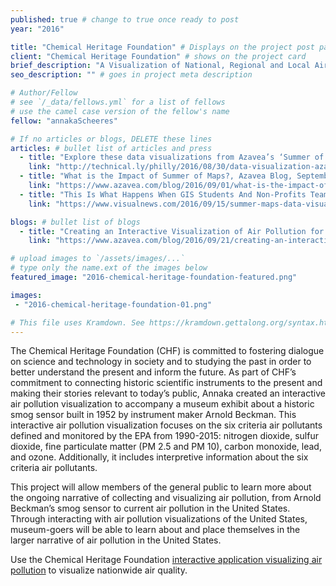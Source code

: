 ```yaml
---
published: true # change to true once ready to post
year: "2016"

title: "Chemical Heritage Foundation" # Displays on the project post page
client: "Chemical Heritage Foundation" # shows on the project card
brief_description: "A Visualization of National, Regional and Local Air Quality in the U.S." # shows on the project card
seo_description: "" # goes in project meta description

# Author/Fellow
# see `/_data/fellows.yml` for a list of fellows
# use the camel case version of the fellow's name
fellow: "annakaScheeres"

# If no articles or blogs, DELETE these lines
articles: # bullet list of articles and press
  - title: "Explore these data visualizations from Azavea’s ‘Summer of Maps’ program, Technical.ly Philly, August 30, 2016"
    link: "http://technical.ly/philly/2016/08/30/data-visualization-azavea-summer-of-maps-fellowship/"
  - title: "What is the Impact of Summer of Maps?, Azavea Blog, September 1, 2016"
    link: "https://www.azavea.com/blog/2016/09/01/what-is-the-impact-of-summer-of-maps/"
  - title: "This Is What Happens When GIS Students And Non-Profits Team Up, Visual News, September 15, 2016"
    link: "https://www.visualnews.com/2016/09/15/summer-maps-data-visualization/"

blogs: # bullet list of blogs
  - title: "Creating an Interactive Visualization of Air Pollution for a Museum"
    link: "https://www.azavea.com/blog/2016/09/21/creating-an-interactive-visualization-of-air-pollution-for-a-museum/"

# upload images to `/assets/images/...`
# type only the name.ext of the images below
featured_image: "2016-chemical-heritage-foundation-featured.png"

images:
 - "2016-chemical-heritage-foundation-01.png"

# This file uses Kramdown. See https://kramdown.gettalong.org/syntax.html for syntax
---
```

The Chemical Heritage Foundation (CHF) is committed to fostering dialogue on science and technology in society and to studying the past in order to better understand the present and inform the future. As part of CHF’s commitment to connecting historic scientific instruments to the present and making their stories relevant to today’s public, Annaka created an interactive air pollution visualization to accompany a museum exhibit about a historic smog sensor built in 1952 by instrument maker Arnold Beckman. This interactive air pollution visualization focuses on the six criteria air pollutants defined and monitored by the EPA from 1990-2015: nitrogen dioxide, sulfur dioxide, fine particulate matter (PM 2.5 and PM 10), carbon monoxide, lead, and ozone. Additionally, it includes interpretive information about the six criteria air pollutants.

This project will allow members of the general public to learn more about the ongoing narrative of collecting and visualizing air pollution, from Arnold Beckman’s smog sensor to current air pollution in the United States. Through interacting with air pollution visualizations of the United States, museum-goers will be able to learn about and place themselves in the larger narrative of air pollution in the United States.

Use the Chemical Heritage Foundation [interactive application visualizing air pollution](https://summer-of-maps.github.io/2016-ChemHeritage-HistoricalAirPollution/) to visualize nationwide air quality.
